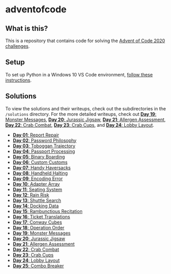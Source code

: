 # adventofcode
## What is this?
This is a repository that contains code for solving the [Advent of Code 2020 challenges](https://adventofcode.com/2020/day/1).

## Setup
To set up Python in a Windows 10 VS Code environment, [follow these instructions](https://code.visualstudio.com/docs/python/python-tutorial).

## Solutions
To view the solutions and their writeups, check out the subdirectories in the `/solutions` directory. For the more detailed writeups, check out [**Day 19**: Monster Messages](solutions\day19\README.md), [**Day 20**: Jurassic Jigsaw](solutions\day20\README.md), [**Day 21**: Allergen Assessment](solutions\day21\README.md), [**Day 22**: Crab Combat](solutions\day22\README.md), [**Day 23**: Crab Cups](solutions\day23\README.md), and [**Day 24**: Lobby Layout](solutions\day24\README.md).

- [**Day 01**: Report Repair](solutions\day01\README.md)
- [**Day 02**: Password Philosophy](solutions\day02\README.md)
- [**Day 03**: Toboggan Trajectory](solutions\day03\README.md)
- [**Day 04**: Passport Processing](solutions\day04\README.md)
- [**Day 05**: Binary Boarding](solutions\day05\README.md)
- [**Day 06**: Custom Customs](solutions\day06\README.md)
- [**Day 07**: Handy Haversacks](solutions\day07\README.md)
- [**Day 08**: Handheld Halting](solutions\day08\README.md)
- [**Day 09**: Encoding Error](solutions\day09\README.md)
- [**Day 10**: Adapter Array](solutions\day10\README.md)
- [**Day 11**: Seating System](solutions\day11\README.md)
- [**Day 12**: Rain Risk](solutions\day12\README.md)
- [**Day 13**: Shuttle Search](solutions\day13\README.md)
- [**Day 14**: Docking Data](solutions\day14\README.md)
- [**Day 15**: Rambunctious Recitation](solutions\day15\README.md)
- [**Day 16**: Ticket Translations](solutions\day16\README.md)
- [**Day 17**: Conway Cubes](solutions\day17\README.md)
- [**Day 18**: Operation Order](solutions\day18\README.md)
- [**Day 19**: Monster Messages](solutions\day19\README.md)
- [**Day 20**: Jurassic Jigsaw](solutions\day20\README.md)
- [**Day 21**: Allergen Assessment](solutions\day21\README.md)
- [**Day 22**: Crab Combat](solutions\day22\README.md)
- [**Day 23**: Crab Cups](solutions\day23\README.md)
- [**Day 24**: Lobby Layout](solutions\day24\README.md)
- [**Day 25**: Combo Breaker](solutions\day25\README.md)